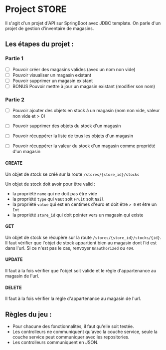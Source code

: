 # Project STORE

Il s'agit d'un projet d'API sur SpringBoot avec JDBC template.
On parle d'un projet de gestion d'inventaire de magasins. 

## Les étapes du projet : 

### Partie 1
- [ ] Pouvoir créer des magasins valides (avec un nom non vide)
- [ ] Pouvoir visualiser un magasin existant
- [ ] Pouvoir supprimer un magasin existant
- [ ] BONUS Pouvoir mettre à jour un magasin existant (modifier son nom)

### Partie 2
- [ ] Pouvoir ajouter des objets en stock à un magasin (nom non vide, valeur non vide et > 0)
- [ ] Pouvoir supprimer des objets du stock d'un magasin
- [ ] Pouvoir récuppérer la liste de tous les objets d'un magasin 
- [ ] Pouvoir récuppérer la valeur du stock d'un magasin comme propriété d'un magasin


#### CREATE 

Un objet de stock se créé sur la route `/stores/{store_id}/stocks`

Un objet de stock doit avoir pour être valid : 
- la propriété `name` qui ne doit pas être vide
- la propriété `type` qui vaut soit `Fruit` soit `Nail`
- la propriété `value` qui est en centimes d'euro et doit être `> 0` et être un `Int`
- la propriété `store_id` qui doit pointer vers un magasin qui existe

#### GET

 Un objet de stock se récupère sur la route `/stores/{store_id}/stocks/{id}`.
 Il faut vérifier que l'objet de stock appartient bien au magasin dont l'id est dans l'url.
 Si ce n'est pas le cas, renvoyer `Unauthorized` ou `404`.
 
#### UPDATE

Il faut à la fois vérifier que l'objet soit valide et le règle d'appartenance au magasin de l'url.
 
#### DELETE

Il faut à la fois vérifier la règle d'appartenance au magasin de l'url.
 
 
## Règles du jeu : 

- Pour chacune des fonctionnalités, il faut qu'elle soit testée.
- Les controlleurs ne communiquent qu'avec la couche service, seule la couche service peut communiquer
 avec les repositories.
- Les controlleurs communiquent en JSON. 



 

